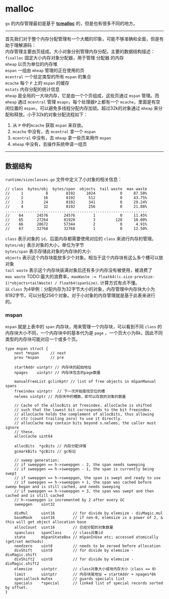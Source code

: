 # malloc
`go` 的内存管理最初是基于 **[tcmalloc](http://goog-perftools.sourceforge.net/doc/tcmalloc.html)** 的，但是也有很多不同的地方。  

-----------------------------------------------------------------------
首先我们对于整个内存分配管理有一个大概的印象，可能不够准确和全面，但是有助于理解源码：  
内存管理主要由页组成。大小对象分别管理内存分配。主要的数据结构描述：
`fixalloc` 固定大小内存对象分配器，用于管理 分配器 的内存  
`mheap` 以页为单位的内存堆  
`mspan` 一组由 `mheap` 管理的正在使用的页  
`mcentral` 一个给定类型的所有 `mspan` 的集合  
`mcache` 每个 `P` 上的 `mspan` 的缓存  
`mstats` 内存分配的统计信息  
`mheap` 是全局的一大块内存，它是由一个个页组成，这些页通过 `mspan` 管理。而 `mheap` 通过 `mcentral` 管理 `msapn`，每个处理器`P`上都有一个 `mcache`，里面是有空闲位置的 `mspan`，可以避免多线程分配内存加锁。超过32k的对象通过 `mheap` 来分配和释放。小于32k的对象分配流程如下：
1. 从 `P` 中的`mcache` 获取 `mspan` 来存放。
2. `mcache` 中没有，去 `mcentral` 拿一个 `mspan`
3. `mcentral` 中没有，去 `mheap` 拿一些页来用作 `mspan`
4. `mheap` 中没有，去操作系统申请一组页
------------------------------------------------------------------------

## 数据结构
`runtime/sizeclasses.go` 文件中定义了小对象的相关信息：
```
// class  bytes/obj  bytes/span  objects  tail waste  max waste
//     1          8        8192     1024           0     87.50%
//     2         16        8192      512           0     43.75%
//     3         24        8192      341           8     29.24%
//     4         32        8192      256           0     21.88%
...............................................................
//    64      24576       24576        1           0     11.45%
//    65      27264       81920        3         128     10.00%
//    66      28672       57344        2           0      4.91%
//    67      32768       32768        1           0     12.50%
```
`class` 表示对象的 `id`，后面内存都需要使用对应的 `class` 来进行内存的管理。  
`bytes/obj` 表示对象的大小，单位为字节  
`bytes/span` 表示存储此对象的内存块的大小  
`objects` 表示这个内存块能放多少个对象。相当于这个内存块有这么多个槽可以放对象  
`tail waste` 表示这个内存块装满对象后还有多少内存没有被使用，被浪费了  
`max waste` TODO:最大的浪费率，`maxWaste := float64((c.size-prevSize-1)*objects+tailWaste) / float64(spanSize)`. 计算方式有点不懂。  
以 `class` 为4举例：分配内存为32字节大小的对象，内存管理中内存块大小为8192字节，可以分配256个对象。对于小对象的内存管理就是基于此表来进行的。  

### mspan
`mspan` 就是上表中的 `span` 内存块，用来管理一个内存块，可以看到不同 `class` 的内存块大小不同，一个内存块中的基本代为是 `page` ，一个页大小为8k，因此不同类型的内存块可能对应一个或多个页。
```
type mspan struct {
	next *mspan     // next
	prev *mspan     // pre

	startAddr uintptr // 内存块的起始地址
	npages    uintptr // 内存块包含的page数量

	manualFreeList gclinkptr // list of free objects in mSpanManual spans
	freeindex uintptr  // 下一次开始查找空位的槽
	nelems uintptr // 内存块中的槽数，即可以存放的对象的数量

	// Cache of the allocBits at freeindex. allocCache is shifted
	// such that the lowest bit corresponds to the bit freeindex.
	// allocCache holds the complement of allocBits, thus allowing
	// ctz (count trailing zero) to use it directly.
	// allocCache may contain bits beyond s.nelems; the caller must ignore
	// these.
	allocCache uint64

	allocBits  *gcBits // 内存分配详情
	gcmarkBits *gcBits // gc标记

	// sweep generation:
	// if sweepgen == h->sweepgen - 2, the span needs sweeping
	// if sweepgen == h->sweepgen - 1, the span is currently being swept
	// if sweepgen == h->sweepgen, the span is swept and ready to use
	// if sweepgen == h->sweepgen + 1, the span was cached before sweep began and is still cached, and needs sweeping
	// if sweepgen == h->sweepgen + 3, the span was swept and then cached and is still cached
	// h->sweepgen is incremented by 2 after every GC
	sweepgen    uint32

	divMul      uint16        // for divide by elemsize - divMagic.mul
	baseMask    uint16        // if non-0, elemsize is a power of 2, & this will get object allocation base
	allocCount  uint16        // 已经分配的对象数量
	spanclass   spanClass     // class对象id
	state       mSpanStateBox // mSpanInUse etc; accessed atomically (get/set methods)
	needzero    uint8         // needs to be zeroed before allocation
	divShift    uint8         // for divide by elemsize - divMagic.shift
	divShift2   uint8         // for divide by elemsize - divMagic.shift2
	elemsize    uintptr       // class对象大小或块内存大小（class == 0）
	limit       uintptr       // 内存块尾地址 = startAddr + npages*8k
	speciallock mutex         // guards specials list
	specials    *special      // linked list of special records sorted by offset.
}
```
